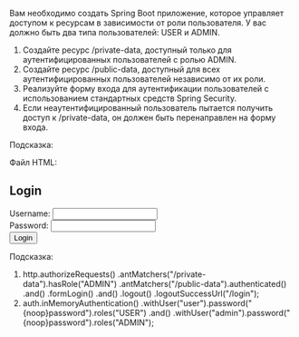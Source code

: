 Вам необходимо создать Spring Boot приложение, которое управляет доступом к ресурсам в зависимости от роли пользователя. У вас должно быть два типа пользователей: USER и ADMIN.
1. Создайте ресурс /private-data, доступный только для аутентифицированных пользователей с ролью ADMIN.
2. Создайте ресурс /public-data, доступный для всех аутентифицированных пользователей независимо от их роли.
3. Реализуйте форму входа для аутентификации пользователей с использованием стандартных средств Spring Security.
4. Если неаутентифицированный пользователь пытается получить доступ к /private-data, он должен быть перенаправлен на форму входа.

 Подсказка:

Файл HTML:
<!DOCTYPE html>
<html lang="en">
<head>
<meta charset="UTF-8">
<title>Login</title>
</head>
<body>
<h2>Login</h2>
<form action="/login" method="post">
<div>
<label for="username">Username:</label>
<input type="text" id="username" name="username"/>
</div>
<div>
<label for="password">Password:</label>
<input type="password" id="password" name="password"/>
</div>
<input type="submit" value="Login"/>
</form>
</body>
</html>

Подсказка:
1) http.authorizeRequests()
.antMatchers("/private-data").hasRole("ADMIN")
.antMatchers("/public-data").authenticated()
.and()
.formLogin()
.and()
.logout()
.logoutSuccessUrl("/login");
2) auth.inMemoryAuthentication()
.withUser("user").password("{noop}password").roles("USER")
.and()
.withUser("admin").password("{noop}password").roles("ADMIN");